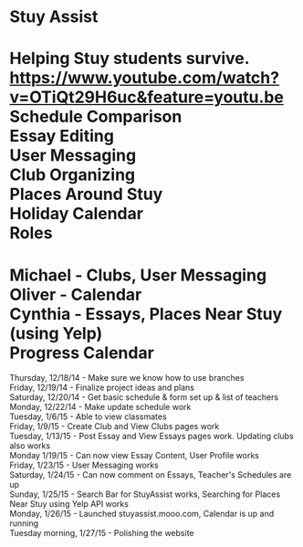 Stuy Assist  
=====
Helping Stuy students survive.  
https://www.youtube.com/watch?v=OTiQt29H6uc&feature=youtu.be  
Schedule Comparison  
Essay Editing  
User Messaging  
Club Organizing  
Places Around Stuy  
Holiday Calendar  
Roles
=====
Michael - Clubs, User Messaging  
Oliver - Calendar  
Cynthia - Essays, Places Near Stuy (using Yelp)  
Progress Calendar
=====
Thursday, 12/18/14 - Make sure we know how to use branches  
Friday, 12/19/14 - Finalize project ideas and plans  
Saturday, 12/20/14 - Get basic schedule & form set up & list of teachers  
Monday, 12/22/14 - Make update schedule work  
Tuesday, 1/6/15 - Able to view classmates  
Friday, 1/9/15 - Create Club and View Clubs pages work  
Tuesday, 1/13/15 - Post Essay and View Essays pages work. Updating clubs also works  
Monday 1/19/15 - Can now view Essay Content, User Profile works  
Friday, 1/23/15 - User Messaging works  
Saturday, 1/24/15 - Can now comment on Essays, Teacher's Schedules are up  
Sunday, 1/25/15 - Search Bar for StuyAssist works, Searching for Places Near Stuy using Yelp API works   
Monday, 1/26/15 - Launched stuyassist.mooo.com, Calendar is up and running  
Tuesday morning, 1/27/15 - Polishing the website  
